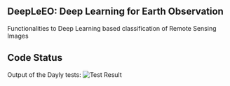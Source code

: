 ## DeepLeEO: Deep Learning for Earth Observation

Functionalities to Deep Learning based classification of Remote Sensing Images


## Code Status

Output of the Dayly tests: ![Test Result](https://travis-ci.com/rvmaretto/DeepLeEO.svg?token=hzZBUnY2fxA36rz9qeM9&branch=master)
